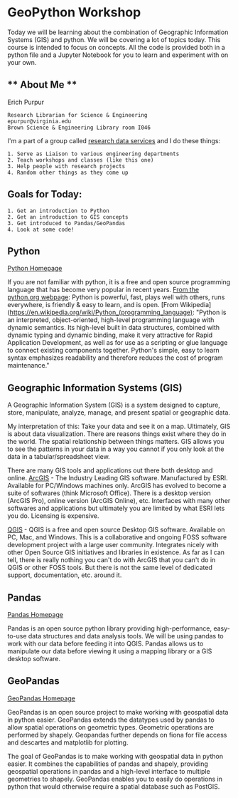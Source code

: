 # GeoPython Workshop

Today we will be learning about the combination of Geographic Information Systems (GIS) and python. We will be covering a lot
of topics today. This course is intended to focus on concepts. All the code is provided both in a python file and a Jupyter 
Notebook for you to learn and experiment with on your own.

## ** About Me **

Erich Purpur

    Research Librarian for Science & Engineering
    epurpur@virginia.edu
    Brown Science & Engineering Library room I046


I'm a part of a group called [research data services](https://data.library.virginia.edu/) and I do these things:
    
    1. Serve as Liaison to various engineering departments
    2. Teach workshops and classes (like this one)
    3. Help people with research projects
    4. Random other things as they come up

## Goals for Today:

    1. Get an introduction to Python
    2. Get an introduction to GIS concepts
    3. Get introduced to Pandas/GeoPandas
    4. Look at some code!


## Python
[Python Homepage](https://www.python.org/)

If you are not familiar with python, it is a free and open source programming language that has become very popular in recent 
years. [From the python.org webpage](https://www.python.org/about/): Python is powerful, fast, plays well with others, runs
everywhere, is friendly & easy to learn, and is open. 
[From Wikipedia](https://en.wikipedia.org/wiki/Python_(programming_language): "Python is an interpreted, object-oriented, high-level programming language with dynamic semantics. Its high-level built in data structures, combined with dynamic typing and dynamic binding, make it very attractive for Rapid Application Development, as well as for use as a scripting or glue language to connect existing components together. Python's simple, easy to learn syntax emphasizes readability and therefore reduces the cost of program maintenance." 

## Geographic Information Systems (GIS)

A Geographic Information System (GIS) is a system designed to capture, store, manipulate, analyze, manage, and present spatial 
or geographic data.

My interpretation of this: Take your data and see it on a map. Ultimately, GIS is about data visualization. There are reasons things exist where they do in the world. The spatial relationship between things matters. GIS allows you to see the patterns in your data in a way you cannot if you only look at the data in a tabular/spreadsheet view.

There are many GIS tools and applications out there both desktop and online.
[ArcGIS](https://www.esri.com/en-us/home) - The Industry Leading GIS software. Manufactured by ESRI. Available for PC/Windows machines only. ArcGIS has evolved to become a suite of softwares (think Microsoft Office). There is a desktop version (ArcGIS Pro), online version (ArcGIS Online), etc. Interfaces with many other softwares and applications but ultimately you are limited by what ESRI lets you do. Licensing is expensive.

[QGIS](https://www.qgis.org/en/site/) - QGIS is a free and open source Desktop GIS software. Available on PC, Mac, and Windows. This is a collaborative and ongoing FOSS software development project with a large user community. Integrates nicely with other Open Source GIS initiatives and libraries in existence. As far as I can tell, there is really nothing you can't do with ArcGIS that you can't do in QGIS or other FOSS tools. But there is not the same level of dedicated support, documentation, etc. around it.

## Pandas
[Pandas Homepage](https://pandas.pydata.org/)

Pandas is an open source python library providing high-performance, easy-to-use data structures and data analysis tools. We will be using pandas to work with our data before feeding it into QGIS. Pandas allows us to manipulate our data before viewing it using a mapping library or a GIS desktop software. 

## GeoPandas
[GeoPandas Homepage](http://geopandas.org/)

GeoPandas is an open source project to make working with geospatial data in python easier. GeoPandas extends the datatypes used by pandas to allow spatial operations on geometric types. Geometric operations are performed by shapely. Geopandas further depends on fiona for file access and descartes and matplotlib for plotting.

The goal of GeoPandas is to make working with geospatial data in python easier. It combines the capabilities of pandas and shapely, providing geospatial operations in pandas and a high-level interface to multiple geometries to shapely. GeoPandas enables you to easily do operations in python that would otherwise require a spatial database such as PostGIS. 

